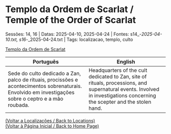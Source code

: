 
# Templo da Ordem de Scarlat / Temple of the Order of Scarlat

Sessões: 14, 16 | Datas: 2025-04-10, 2025-04-24 | Fontes: s14_-_2025-04-10.txt, s16_-_2025-04-24.txt | Tags: localizacao, templo, culto

[Templo da Ordem de Scarlat](templo_ordem_de_scarlat.png)

| Português | English |
|-----------|---------|
| Sede do culto dedicado a Zan, palco de rituais, procissões e acontecimentos sobrenaturais. Envolvido em investigações sobre o ceptro e a mão roubada. | Headquarters of the cult dedicated to Zan, site of rituals, processions, and supernatural events. Involved in investigations concerning the scepter and the stolen hand. |

[(Voltar a Localizações / Back to Locations)](localizacoes.md)  
[(Voltar à Página Inicial / Back to Home Page)](index.md)

